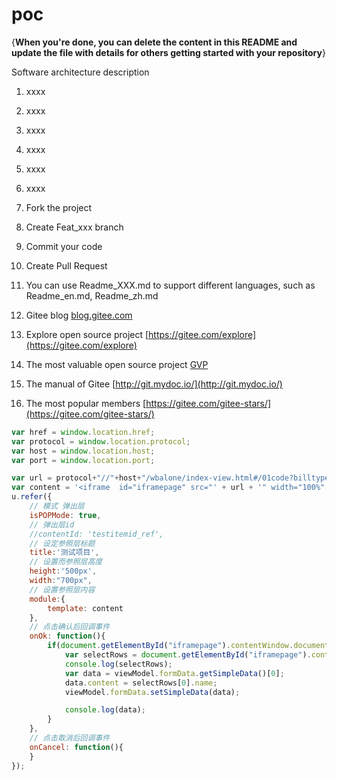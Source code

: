 # poc

{**When you're done, you can delete the content in this README and update the file with details for others getting started with your repository**}

Software architecture description


1. xxxx
2. xxxx
3. xxxx


1. xxxx
2. xxxx
3. xxxx


1. Fork the project
2. Create Feat_xxx branch
3. Commit your code
4. Create Pull Request



1. You can use Readme\_XXX.md to support different languages, such as Readme\_en.md, Readme\_zh.md
2. Gitee blog [blog.gitee.com](https://blog.gitee.com)
3. Explore open source project [https://gitee.com/explore](https://gitee.com/explore)
4. The most valuable open source project [GVP](https://gitee.com/gvp)
5. The manual of Gitee [http://git.mydoc.io/](http://git.mydoc.io/)
6. The most popular members  [https://gitee.com/gitee-stars/](https://gitee.com/gitee-stars/)



```javascript
var href = window.location.href;
var protocol = window.location.protocol;
var host = window.location.host;
var port = window.location.port;

var url = protocol+"//"+host+"/wbalone/index-view.html#/01code?billtype=1";
var content = '<iframe  id="iframepage" src="' + url + '" width="100%" height="500px;" frameborder="0" scrolling="no"></iframe>';
u.refer({
    // 模式 弹出层
    isPOPMode: true,
    // 弹出层id
    //contentId: 'testitemid_ref',
    // 设定参照层标题
    title:'测试项目',
    // 设置而参照层高度
    height:'500px',
    width:"700px",
    // 设置参照层内容
    module:{
        template: content
    },
    // 点击确认后回调事件
    onOk: function(){
        if(document.getElementById("iframepage").contentWindow.document.getElementById("grid")["u-meta"].type == "grid"){
            var selectRows = document.getElementById("iframepage").contentWindow.document.getElementById("grid")["u-meta"].grid.selectRows;
            console.log(selectRows);
            var data = viewModel.formData.getSimpleData()[0];
            data.content = selectRows[0].name;
            viewModel.formData.setSimpleData(data);

            console.log(data);
        }
    },
    // 点击取消后回调事件
    onCancel: function(){
    }
});
```

